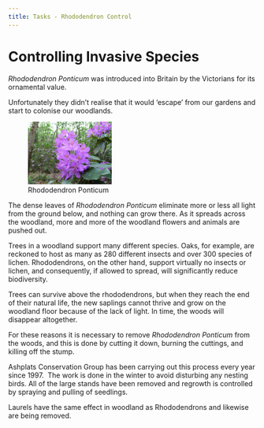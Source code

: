 ```yaml
---
title: Tasks - Rhododendron Control
---
```


# Controlling Invasive Species

_Rhododendron Ponticum_ was introduced into Britain by the Victorians for its ornamental value.

Unfortunately they didn’t realise that it would ‘escape’ from our gardens and start to colonise our woodlands.

<figure>
  <img src="content/images/P1150702.jpg" alt="Rhododendron Ponticum" style="width:40%"/>
  <figcaption>Rhododendron Ponticum</figcaption>
</figure>

The dense leaves of _Rhododendron Ponticum_ eliminate more or less all light from the ground below, and nothing can grow there. As it spreads across the woodland, more and more of the woodland flowers and animals are pushed out.

Trees in a woodland support many different species. Oaks, for example, are reckoned to host as many as 280 different insects and over 300 species of lichen. Rhododendrons, on the other hand, support virtually no insects or lichen, and consequently, if allowed to spread, will significantly reduce biodiversity.

Trees can survive above the rhododendrons, but when they reach the end of their natural life, the new saplings cannot thrive and grow on the woodland floor because of the lack of light. In time, the woods will disappear altogether.

For these reasons it is necessary to remove _Rhododendron Ponticum_ from the woods, and this is done by cutting it down, burning the cuttings, and killing off the stump.

Ashplats Conservation Group has been carrying out this process every year since 1997.  The work is done in the winter to avoid disturbing any nesting birds. All of the large stands have been removed and regrowth is controlled by spraying and pulling of seedlings.

Laurels have the same effect in woodland as Rhododendrons and likewise are being removed.